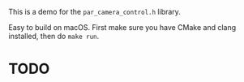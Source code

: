 This is a demo for the `par_camera_control.h` library.

Easy to build on macOS. First make sure you have CMake and clang installed, then do `make run`.

# TODO
